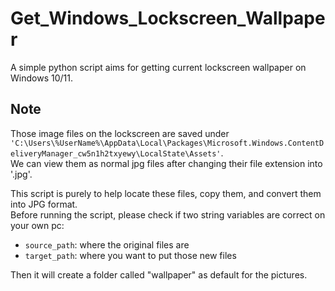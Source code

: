 # Get_Windows_Lockscreen_Wallpaper
A simple python script aims for getting current lockscreen wallpaper on Windows 10/11.

## Note
Those image files on the lockscreen are saved under `'C:\Users\%UserName%\AppData\Local\Packages\Microsoft.Windows.ContentDeliveryManager_cw5n1h2txyewy\LocalState\Assets'`.\
We can view them as normal jpg files after changing their file extension into '.jpg'.

This script is purely to help locate these files, copy them, and convert them into JPG format. \
Before running the script, please check if two string variables are correct on your own pc: 
- `source_path`: where the original files are
- `target_path`: where you want to put those new files

Then it will create a folder called "wallpaper" as default for the pictures.
